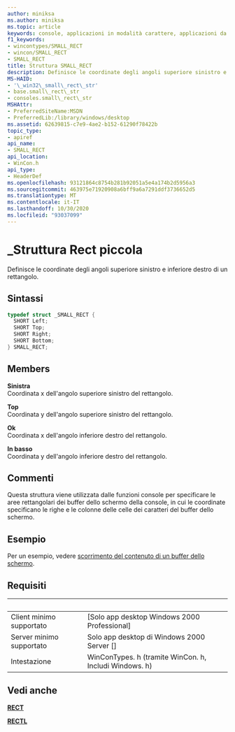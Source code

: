 ```yaml
---
author: miniksa
ms.author: miniksa
ms.topic: article
keywords: console, applicazioni in modalità carattere, applicazioni da riga di comando, applicazioni di terminale, api della console
f1_keywords:
- wincontypes/SMALL_RECT
- wincon/SMALL_RECT
- SMALL_RECT
title: Struttura SMALL_RECT
description: Definisce le coordinate degli angoli superiore sinistro e inferiore destro di un rettangolo.
MS-HAID:
- '\_win32\_small\_rect\_str'
- base.small\_rect\_str
- consoles.small\_rect\_str
MSHAttr:
- PreferredSiteName:MSDN
- PreferredLib:/library/windows/desktop
ms.assetid: 62639815-c7e9-4ae2-b152-61290f78422b
topic_type:
- apiref
api_name:
- SMALL_RECT
api_location:
- WinCon.h
api_type:
- HeaderDef
ms.openlocfilehash: 93121864c8754b281b92051a5e4a174b2d5956a3
ms.sourcegitcommit: 463975e71920908a6bff9a6a7291ddf3736652d5
ms.translationtype: MT
ms.contentlocale: it-IT
ms.lasthandoff: 10/30/2020
ms.locfileid: "93037099"
---
```

# <a name="small_rect-structure"></a>\_Struttura Rect piccola

Definisce le coordinate degli angoli superiore sinistro e inferiore destro di un rettangolo.

## <a name="syntax"></a>Sintassi

```C
typedef struct _SMALL_RECT {
  SHORT Left;
  SHORT Top;
  SHORT Right;
  SHORT Bottom;
} SMALL_RECT;
```

## <a name="members"></a>Members

**Sinistra**  
Coordinata x dell'angolo superiore sinistro del rettangolo.

**Top**  
Coordinata y dell'angolo superiore sinistro del rettangolo.

**Ok**  
Coordinata x dell'angolo inferiore destro del rettangolo.

**In basso**  
Coordinata y dell'angolo inferiore destro del rettangolo.

## <a name="remarks"></a>Commenti

Questa struttura viene utilizzata dalle funzioni console per specificare le aree rettangolari dei buffer dello schermo della console, in cui le coordinate specificano le righe e le colonne delle celle dei caratteri del buffer dello schermo.

## <a name="examples"></a>Esempio

Per un esempio, vedere [scorrimento del contenuto di un buffer dello schermo](scrolling-a-screen-buffer-s-contents.md).

## <a name="requirements"></a>Requisiti

| &nbsp; | &nbsp; |
|-|-|
| Client minimo supportato | \[Solo app desktop Windows 2000 Professional\] |
| Server minimo supportato | Solo app desktop di Windows 2000 Server \[\] |
| Intestazione | WinConTypes. h (tramite WinCon. h, Includi Windows. h) |

## <a name="see-also"></a>Vedi anche

[**RECT**](https://msdn.microsoft.com/library/windows/desktop/dd162897)

[**RECTL**](https://msdn.microsoft.com/library/windows/desktop/dd162907)
